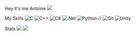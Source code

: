 Hey it's me Antoine
![](http://github-profile-summary-cards.vercel.app/api/cards/profile-details?username=Yalt-167&theme=ayu_mirage)

My Skills
![C](https://img.shields.io/badge/c-%2300599C.svg?style=for-the-badge&logo=c&logoColor=white)
![C++](https://img.shields.io/badge/c++-%2300599C.svg?style=for-the-badge&logo=c%2B%2B&logoColor=white)
![C#](https://img.shields.io/badge/c%23-%23239120.svg?style=for-the-badge&logo=csharp&logoColor=white)
![.Net](https://img.shields.io/badge/.NET-5C2D91?style=for-the-badge&logo=.net&logoColor=white)
![Python](https://img.shields.io/badge/python-3670A0?style=for-the-badge&logo=python&logoColor=ffdd54)
// ![Git](https://img.shields.io/badge/git-%23F05033.svg?style=for-the-badge&logo=git&logoColor=white)
![Unity](https://img.shields.io/badge/unity-%23000000.svg?style=for-the-badge&logo=unity&logoColor=white)

Stats
![](http://github-profile-summary-cards.vercel.app/api/cards/stats?username=Yalt-167&theme=ayu_mirage)
![](http://github-profile-summary-cards.vercel.app/api/cards/repos-per-language?username=Yalt-167&theme=ayu_mirage)
